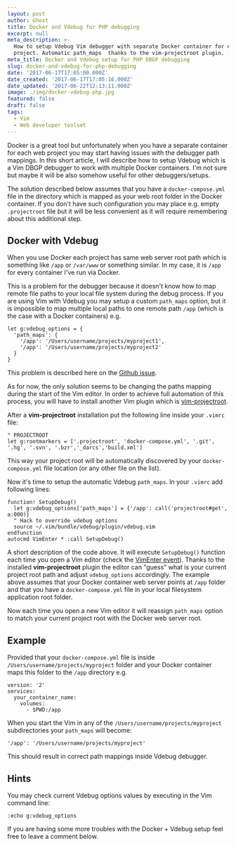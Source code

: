```yaml
---
layout: post
author: Ghost
title: Docker and Vdebug for PHP debugging
excerpt: null
meta_description: >-
  How to setup Vdebug Vim debugger with separate Docker container for each
  project. Automatic path_maps  thanks to the vim-projectroot plugin.
meta_title: Docker and Vdebug setup for PHP DBGP debugging
slug: docker-and-vdebug-for-php-debugging
date: '2017-06-17T17:05:00.000Z'
date_created: '2017-06-17T17:05:16.000Z'
date_updated: '2017-06-22T12:13:11.000Z'
image: ./img/docker-vdebug-php.jpg
featured: false
draft: false
tags:
  - Vim
  - Web developer toolset
---
```

Docker is a great tool but unfortunately when you have a separate container for each web project you may start having issues with the debugger path mappings. In this short article, I will describe how to setup Vdebug which is a Vim DBGP debugger to work with multiple Docker containers. I'm not sure but maybe it will be also somehow useful for other debuggers/setups.

The solution described below assumes that you have a `docker-compose.yml` file in the directory which is mapped as your web root folder in the Docker container. If you don't have such configuration you may place e.g. empty `.projectroot` file but it will be less convenient as it will require remembering about this additional step.

## Docker with Vdebug

When you use Docker each project has same web server root path which is something like `/app` or `/var/www` or something similar. In my case, it is `/app` for every container I've run via Docker.

This is a problem for the debugger because it doesn't know how to map remote file paths to your local file system during the debug process. If you are using Vim with Vdebug you may setup a custom `path_maps` option, but it is impossible to map multiple local paths to one remote path `/app` (which is the case with a Docker containers) e.g.

```vim
let g:vdebug_options = {
  'path_maps': {
    '/app': '/Users/username/projects/myproject1',
    '/app': '/Users/username/projects/myproject2'
  }
}
```

This problem is described here on the [Github issue](https://github.com/joonty/vdebug/issues/197).

As for now, the only solution seems to be changing the paths mapping during the start of the Vim editor. In order to achieve full automation of this process, you will have to install another Vim plugin which is [vim-projectroot](https://github.com/dbakker/vim-projectroot).

After a **vim-projectroot** installation put the following line inside your `.vimrc` file:

```vim
" PROJECTROOT
let g:rootmarkers = ['.projectroot', 'docker-compose.yml', '.git', '.hg', '.svn', '.bzr','_darcs','build.xml']
```

This way your project root will be automatically discovered by your `docker-compose.yml` file location (or any other file on the list).

Now it's time to setup the automatic Vdebug `path_maps`. In your `.vimrc` add following lines:
```vim
function! SetupDebug()
  let g:vdebug_options['path_maps'] = {'/app': call('projectroot#get', a:000)}
  " Hack to override vdebug options
  source ~/.vim/bundle/vdebug/plugin/vdebug.vim
endfunction
autocmd VimEnter * :call SetupDebug()
```

A short description of the code above.
It will execute `SetupDebug()` function each time you open a Vim editor (check the [VimEnter event](http://vimdoc.sourceforge.net/htmldoc/autocmd.html)). Thanks to the installed **vim-projectroot** plugin the editor can "guess" what is your current project root path and adjust `vdebug_options` accordingly.
The example above assumes that your Docker container web server points at `/app` folder and that you have a `docker-compose.yml` file in your local filesystem application root folder.

Now each time you open a new Vim editor it will reassign `path_maps` option to match your current project root with the Docker web server root.

## Example

Provided that your `docker-compose.yml` file is inside `/Users/username/projects/myproject` folder and your Docker container maps this folder to the `/app` directory e.g.
```docker
version: '2'
services:
  your_container_name:
    volumes:
      - $PWD:/app
```
When you start the Vim in any of the `/Users/username/projects/myproject` subdirectories your `path_maps` will become:
```vim
'/app': '/Users/username/projects/myproject'
```
This should result in correct path mappings inside Vdebug debugger.

## Hints

You may check current Vdebug options values by executing in the Vim command line:
```vim
:echo g:vdebug_options
```

If you are having some more troubles with the Docker + Vdebug setup feel free to leave a comment below.
